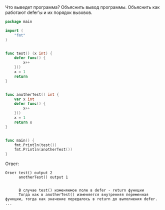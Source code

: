 Что выведет программа? Объяснить вывод программы. Объяснить как работают defer’ы и их порядок вызовов.

```go
package main

import (
	"fmt"
)


func test() (x int) {
	defer func() {
		x++
	}()
	x = 1
	return
}


func anotherTest() int {
	var x int
	defer func() {
		x++
	}()
	x = 1
	return x
}


func main() {
	fmt.Println(test())
	fmt.Println(anotherTest())
}
```

Ответ:
```
Ответ test() output 2
	  anotherTest() output 1


	  В случае test() изменяемое поле в defer - return функции
	  Тогда как в anotherTest() изменяется внутренняя переменная функции, тогда как значение передалось в return до выполнения defer.
...

```
